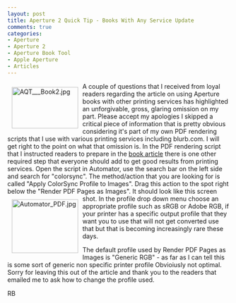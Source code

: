 ```yaml
---
layout: post
title: Aperture 2 Quick Tip - Books With Any Service Update
comments: true
categories:
- Aperture
- Aperture 2
- Aperture Book Tool
- Apple Aperture
- Articles
---
```

<a href="/wp-content/uploads/2008/AQT___Book2.jpg"><img title="AQT___Book2.jpg" src="/wp-content/uploads/2008/.thumbs/.AQT___Book2.jpg" border="0" alt="AQT___Book2.jpg" hspace="10" vspace="10" width="150" height="94" align="left" /></a>A couple of questions that I received from loyal readers regarding the article on using Aperture books with other printing services has highlighted an unforgivable, gross, glaring omission on my part. Please accept my apologies I skipped a critical piece of information that is pretty obvious considering it's part of my own PDF rendering scripts that I use with various printing services including blurb.com. I will get right to the point on what that omission is. In the PDF rendering script that I instructed readers to prepare in the <a href="http://photo.rwboyer.com/2008/11/aperture-2-quick-tip-book-printing-with-any-service/">book article</a> there is one other required step that everyone should add to get good results from printing services. <!--more-->Open the script in Automator, use the search bar on the left side and search for "colorsync". The method/action that you are looking for is called "Apply ColorSync Profile to Images". Drag this action to the spot right below the "Render PDF Pages as Images". It should look like this screen shot. <a href="/wp-content/uploads/2008/Automator_PDF.jpg"><img title="Automator_PDF.jpg" src="/wp-content/uploads/2008/.thumbs/.Automator_PDF.jpg" border="0" alt="Automator_PDF.jpg" hspace="10" vspace="10" width="150" height="122" align="left" /></a>In the profile drop down menu choose an appropriate profile such as sRGB or Adobe RGB, if your printer has a specific output profile that they want you to use that will not get converted use that but that is becoming increasingly rare these days.

The default profile used by Render PDF Pages as Images is "Generic RGB" - as far as I can tell this is some sort of generic non specific printer profile Obvioiusly not optimal. Sorry for leaving this out of the article and thank you to the readers that emailed me to ask how to change the profile used.

RB